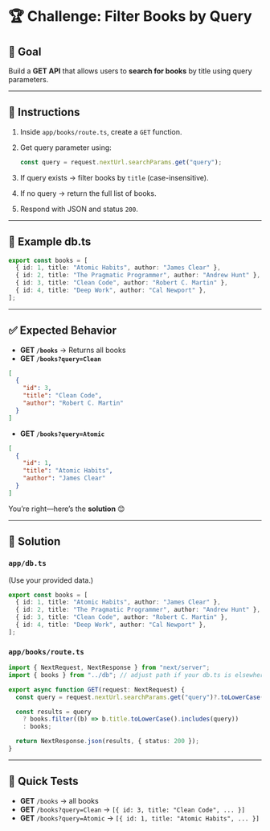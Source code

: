 # 🏆 Challenge: Filter Books by Query

## 🎯 Goal

Build a **GET API** that allows users to **search for books** by title using query parameters.

---

## 📝 Instructions

1. Inside `app/books/route.ts`, create a `GET` function.
2. Get query parameter using:

   ```ts
   const query = request.nextUrl.searchParams.get("query");
   ```
3. If query exists → filter books by `title` (case-insensitive).
4. If no query → return the full list of books.
5. Respond with JSON and status `200`.

---

## 📂 Example db.ts

```ts
export const books = [
  { id: 1, title: "Atomic Habits", author: "James Clear" },
  { id: 2, title: "The Pragmatic Programmer", author: "Andrew Hunt" },
  { id: 3, title: "Clean Code", author: "Robert C. Martin" },
  { id: 4, title: "Deep Work", author: "Cal Newport" },
];
```

---

## ✅ Expected Behavior

* **GET `/books`** → Returns all books
* **GET `/books?query=Clean`**

```json
[
  {
    "id": 3,
    "title": "Clean Code",
    "author": "Robert C. Martin"
  }
]
```

* **GET `/books?query=Atomic`**

```json
[
  {
    "id": 1,
    "title": "Atomic Habits",
    "author": "James Clear"
  }
]
```

You’re right—here’s the **solution** 😊

---

## 🧠 Solution

### `app/db.ts`

(Use your provided data.)

```ts
export const books = [
  { id: 1, title: "Atomic Habits", author: "James Clear" },
  { id: 2, title: "The Pragmatic Programmer", author: "Andrew Hunt" },
  { id: 3, title: "Clean Code", author: "Robert C. Martin" },
  { id: 4, title: "Deep Work", author: "Cal Newport" },
];
```

### `app/books/route.ts`

```ts
import { NextRequest, NextResponse } from "next/server";
import { books } from "../db"; // adjust path if your db.ts is elsewhere

export async function GET(request: NextRequest) {
  const query = request.nextUrl.searchParams.get("query")?.toLowerCase() ?? "";

  const results = query
    ? books.filter((b) => b.title.toLowerCase().includes(query))
    : books;

  return NextResponse.json(results, { status: 200 });
}
```

---

## 🔎 Quick Tests

* **GET** `/books` → all books
* **GET** `/books?query=Clean` → `[{ id: 3, title: "Clean Code", ... }]`
* **GET** `/books?query=Atomic` → `[{ id: 1, title: "Atomic Habits", ... }]`

